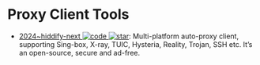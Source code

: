 # Proxy Client Tools

- [2024~hiddify-next ![code](https://ng-tech.icu/assets/code.svg) ![star](https://img.shields.io/github/stars/hiddify/hiddify-next)](https://github.com/hiddify/hiddify-next): Multi-platform auto-proxy client, supporting Sing-box, X-ray, TUIC, Hysteria, Reality, Trojan, SSH etc. It’s an open-source, secure and ad-free.
